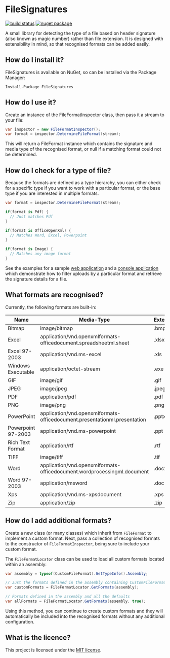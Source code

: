 # FileSignatures

[![build status](https://ci.appveyor.com/api/projects/status/github/neilharvey/filesignatures?svg=true)](https://ci.appveyor.com/project/neilharvey/filesignatures)
[![nuget package](https://badge.fury.io/nu/FileSignatures.svg)](https://www.nuget.org/packages/FileSignatures)

A small library for detecting the type of a file based on header signature (also known as magic number) rather than file extension.  It is designed with extensibility in mind, so that recognised formats can be added easily.

## How do I install it?

FileSignatures is available on NuGet, so can be installed via the Package Manager:

```
Install-Package FileSignatures
```

## How do I use it?

Create an instance of the FileFormatInspector class, then pass it a stream to your file:

```cs
var inspector = new FileFormatInspector();
var format = inspector.DetermineFileFormat(stream);
``` 

This will return a FileFormat instance which contains the signature and media type of the recognised format,
or null if a matching format could not be determined.

## How do I check for a type of file?

Because the formats are defined as a type hierarchy, you can either check for a specific type if you want
to work with a particular format, or the base type if you are interested in multiple formats.

```cs
var format = inspector.DetermineFileFormat(stream);

if(format is Pdf) {
  // Just matches Pdf
}

if(format is OfficeOpenXml) {
  // Matches Word, Excel, Powerpoint
}

if(format is Image) {
  // Matches any image format
}

```

See the examples for a sample [web application](https://github.com/neilharvey/FileSignatures/tree/master/examples/WebApplication) and a [console application](https://github.com/neilharvey/FileSignatures/tree/master/examples/ConsoleApplication) which demonstrate how to filter uploads by a particular format and retrieve the signature details for a file.

## What formats are recognised?

Currently, the following formats are built-in:

| Name               | Media-Type                                                                | Extension
|--------------------|---------------------------------------------------------------------------|--------
| Bitmap             | image/bitmap                                                              | .bmp
| Excel              | application/vnd.openxmlformats-officedocument.spreadsheetml.sheet         | .xlsx
| Excel 97-2003      | application/vnd.ms-excel                                                  | .xls
| Windows Executable | application/octet-stream                                                  | .exe
| GIF                | image/gif                                                                 | .gif
| JPEG               | image/jpeg                                                                | .jpeg
| PDF                | application/pdf                                                           | .pdf
| PNG                | image/png                                                                 | .png
| PowerPoint         | application/vnd.openxmlformats-officedocument.presentationml.presentation | .pptx
| Powerpoint 97-2003 | application/vnd.ms-powerpoint                                             | .ppt
| Rich Text Format   | application/rtf                                                           | .rtf
| TIFF               | image/tiff                                                                | .tif
| Word               | application/vnd.openxmlformats-officedocument.wordprocessingml.document   | .docx
| Word 97-2003       | application/msword                                                        | .doc
| Xps                | application/vnd.ms-xpsdocument                                            | .xps
| Zip                | application/zip                                                           | .zip

## How do I add additional formats?

Create a new class (or many classes) which inherit from `FileFormat` to implement a custom format. Next, pass a collection of recognised formats to the constructor of `FileFormatInspector`, being sure to include your custom format.

The `FileFormatLocator` class can be used to load all custom formats located within an assembly:

```cs 
var assembly = typeof(CustomFileFormat).GetTypeInfo().Assembly;

// Just the formats defined in the assembly containing CustomFileFormat
var customFormats = FileFormatLocator.GetFormats(assembly);

// Formats defined in the assembly and all the defaults
var allFormats = FileFormatLocator.GetFormats(assembly, true);
```

Using this method, you can continue to create custom formats and they will automatically be included into the recognised formats without any additional configuration.

## What is the licence?

This project is licensed under the [MIT license](LICENSE.TXT).

